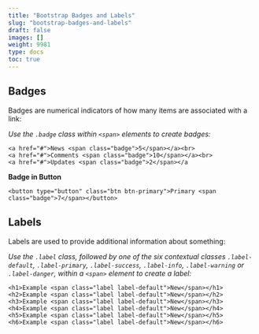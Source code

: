 ```yaml
---
title: "Bootstrap Badges and Labels"
slug: "bootstrap-badges-and-labels"
draft: false
images: []
weight: 9981
type: docs
toc: true
---
```


## Badges
Badges are numerical indicators of how many items are associated with a link:

*Use the `.badge` class within `<span>` elements to create badges:*


    <a href="#">News <span class="badge">5</span></a><br>
    <a href="#">Comments <span class="badge">10</span></a><br>
    <a href="#">Updates <span class="badge">2</span></a

**Badge in Button**

    <button type="button" class="btn btn-primary">Primary <span class="badge">7</span></button>



## Labels
Labels are used to provide additional information about something:

*Use the `.label` class,  followed by one of the six contextual classes `.label-default`, `.label-primary`, `.label-success`, `.label-info`, `.label-warning` or `.label-danger`, within a `<span>` element to create a label:*

    <h1>Example <span class="label label-default">New</span></h1>
    <h2>Example <span class="label label-default">New</span></h2>
    <h3>Example <span class="label label-default">New</span></h3>
    <h4>Example <span class="label label-default">New</span></h4>
    <h5>Example <span class="label label-default">New</span></h5>
    <h6>Example <span class="label label-default">New</span></h6>

